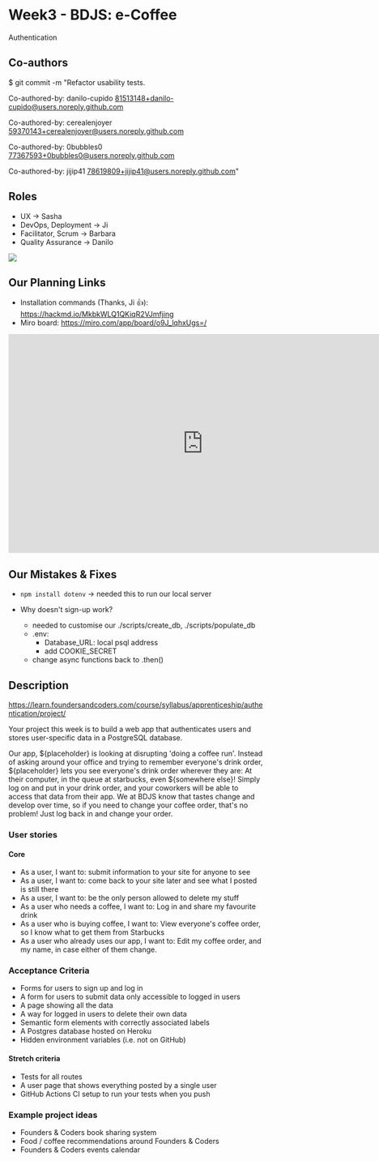 # Week3 - BDJS: e-Coffee

Authentication

## Co-authors

$ git commit -m "Refactor usability tests.

Co-authored-by: danilo-cupido <81513148+danilo-cupido@users.noreply.github.com>

Co-authored-by: cerealenjoyer <59370143+cerealenjoyer@users.noreply.github.com>

Co-authored-by: 0bubbles0 <77367593+0bubbles0@users.noreply.github.com>

Co-authored-by: jijip41 <78619809+jijip41@users.noreply.github.com>"

## Roles

- UX &rarr; Sasha
- DevOps, Deployment &rarr; Ji
- Facilitator, Scrum &rarr; Barbara
- Quality Assurance &rarr; Danilo

![](https://i.imgur.com/zFmok2T.png)

## Our Planning Links

- Installation commands (Thanks, Ji :+1:): <https://hackmd.io/MkbkWLQ1QKiqR2VJmfjing>
- Miro board: <https://miro.com/app/board/o9J_lqhxUgs=/>

<iframe width="768" height="432" src="https://miro.com/app/live-embed/o9J_lqhxUgs=/?moveToViewport=-615,-218,2469,1150" frameBorder="0" scrolling="no" allowFullScreen></iframe>



## Our Mistakes & Fixes

- `npm install dotenv` &rarr; needed this to run our local server

- Why doesn't sign-up work?
  - needed to customise our ./scripts/create_db, ./scripts/populate_db
  - .env:
    - Database_URL: local psql address
    - add COOKIE_SECRET
  - change async functions back to .then()

## Description

<https://learn.foundersandcoders.com/course/syllabus/apprenticeship/authentication/project/>

Your project this week is to build a web app that authenticates users and stores user-specific data in a PostgreSQL database.

Our app, ${placeholder} is looking at disrupting 'doing a coffee run'.
Instead of asking around your office and trying to remember everyone's drink order, ${placeholder} lets you see everyone's drink order wherever they are: At their computer, in the queue at starbucks, even ${somewhere else}!
Simply log on and put in your drink order, and your coworkers will be able to access that data from their app. We at BDJS know that tastes change and develop over time, so if you need to change your coffee order, that's no problem! Just log back in and change your order.

### User stories

#### Core

- As a user, I want to: submit information to your site for anyone to see
- As a user, I want to: come back to your site later and see what I posted is still there
- As a user, I want to: be the only person allowed to delete my stuff
- As a user who needs a coffee, I want to: Log in and share my favourite drink
- As a user who is buying coffee, I want to: View everyone's coffee order, so I know what to get them from Starbucks
- As a user who already uses our app, I want to: Edit my coffee order, and my name, in case either of them change.

### Acceptance Criteria

- Forms for users to sign up and log in
- A form for users to submit data only accessible to logged in users
- A page showing all the data
- A way for logged in users to delete their own data
- Semantic form elements with correctly associated labels
- A Postgres database hosted on Heroku
- Hidden environment variables (i.e. not on GitHub)

#### Stretch criteria

- Tests for all routes
- A user page that shows everything posted by a single user
- GitHub Actions CI setup to run your tests when you push

### Example project ideas

- Founders & Coders book sharing system
- Food / coffee recommendations around Founders & Coders
- Founders & Coders events calendar
